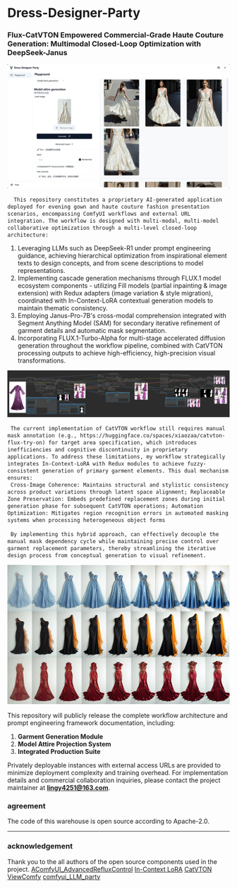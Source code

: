 # Dress-Designer-Party

### **Flux-CatVTON Empowered Commercial-Grade Haute Couture Generation: Multimodal Closed-Loop Optimization with DeepSeek-Janus**

![image1](images/image1.png)

      This repository constitutes a proprietary AI-generated application deployed for evening gown and haute couture fashion presentation scenarios, encompassing ComfyUI workflows and external URL integration. The workflow is designed with multi-modal, multi-model collaborative optimization through a multi-level closed-loop architecture:

1. Leveraging LLMs such as DeepSeek-R1 under prompt engineering guidance, achieving hierarchical optimization from inspirational element texts to design concepts, and from scene descriptions to model representations.
2. Implementing cascade generation mechanisms through FLUX.1 model ecosystem components - utilizing Fill models (partial inpainting & image extension) with Redux adapters (image variation & style migration), coordinated with In-Context-LoRA contextual generation models to maintain thematic consistency.
3. Employing Janus-Pro-7B's cross-modal comprehension integrated with Segment Anything Model (SAM) for secondary iterative refinement of garment details and automatic mask segmentation.
4. Incorporating FLUX.1-Turbo-Alpha for multi-stage accelerated diffusion generation throughout the workflow pipeline, combined with CatVTON processing outputs to achieve high-efficiency, high-precision visual transformations.

![image2](images/image2.png)

     The current implementation of CatVTON workflow still requires manual mask annotation (e.g., https://huggingface.co/spaces/xiaozaa/catvton-flux-try-on) for target area specification, which introduces inefficiencies and cognitive discontinuity in proprietary applications. To address these limitations, my workflow strategically integrates In-Context-LoRA with Redux modules to achieve fuzzy-consistent generation of primary garment elements. This dual mechanism ensures:
     Cross-Image Coherence: Maintains structural and stylistic consistency across product variations through latent space alignment; Replaceable Zone Preservation: Embeds predefined replacement zones during initial generation phase for subsequent CatVTON operations; Automation Optimization: Mitigates region recognition errors in automated masking systems when processing heterogeneous object forms

     By implementing this hybrid approach, can effectively decouple the manual mask dependency cycle while maintaining precise control over garment replacement parameters, thereby streamlining the iterative design process from conceptual generation to visual refinement.

![image3](images/image3.png)

This repository will publicly release the complete workflow architecture and prompt engineering framework documentation, including:

1. **Garment Generation Module**
2. **Model Attire Projection System**
3. **Integrated Production Suite**

Privately deployable instances with external access URLs are provided to minimize deployment complexity and training overhead. For implementation details and commercial collaboration inquiries, please contact the project maintainer at [**lingy4251@163.com**](https://mailto:lingy4251@163.com/).

### **agreement**

The code of this warehouse is open source according to Apache-2.0.

---

### **acknowledgement**

Thank you to the all authors of the open source components used in the project.
[AComfyUI_AdvancedRefluxControl](https://github.com/kaibioinfo/ComfyUI_AdvancedRefluxControl)
[In-Context LoRA](https://github.com/ali-vilab/In-Context-LoRA)
[CatVTON](https://github.com/Zheng-Chong/CatVTON/)
[ViewComfy](https://github.com/ViewComfy/ViewComfy)
[comfyui_LLM_party](https://github.com/heshengtao/comfyui_LLM_party)

